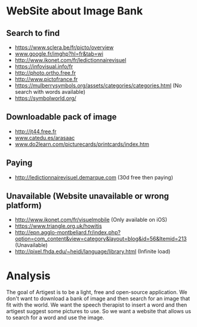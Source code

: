 # WebSite about Image Bank

## Search to find
* https://www.sclera.be/fr/picto/overview
* www.google.fr/imghp?hl=fr&tab=wi
* http://www.ikonet.com/fr/ledictionnairevisuel
* https://infovisual.info/fr
* http://photo.ortho.free.fr
* http://www.pictofrance.fr
* https://mulberrysymbols.org/assets/categories/categories.html (No search with words available)
* https://symbolworld.org/

## Downloadable pack of image
* http://jt44.free.fr
* www.catedu.es/arasaac
* www.do2learn.com/picturecards/printcards/index.htm

## Paying
* http://ledictionnairevisuel.demarque.com (30d free then paying)

## Unavailable (Website unavailable or wrong platform)
* http://www.ikonet.com/fr/visuelmobile (Only available on iOS)
* https://www.triangle.org.uk/howitis
* http://epn.agglo-montbeliard.fr/index.php?option=com_content&view=category&layout=blog&id=56&Itemid=213 (Unavailable)
* http://pixel.fhda.edu/~heidi/language/library.html (Infinite load)

# Analysis

The goal of Artigest is to be a light, free and open-source application. We don't want to download a bank of image and then search for an image that fit with the world. We want the speech therapist to insert a word and then artigest suggest some pictures to use. So we want a website that allows us to search for a word and use the image.
